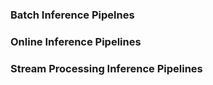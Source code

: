 ### Batch Inference Pipelnes

### Online Inference Pipelines

### Stream Processing Inference Pipelines
